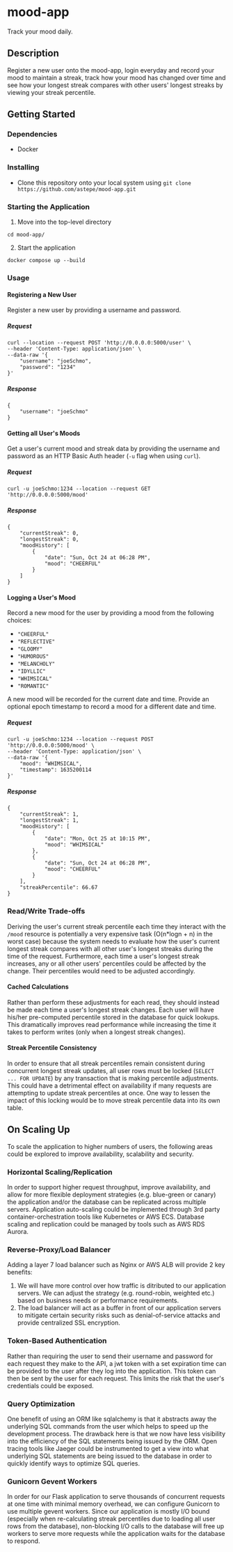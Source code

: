 # mood-app

Track your mood daily.

## Description

Register a new user onto the mood-app, login everyday and record your mood to maintain a streak, track how your mood has changed over time and see how your longest streak compares with other users' longest streaks by viewing your streak percentile.

## Getting Started

### Dependencies

* Docker

### Installing

* Clone this repository onto your local system using `git clone https://github.com/astepe/mood-app.git`

### Starting the Application

1. Move into the top-level directory
```
cd mood-app/
```

2. Start the application
```
docker compose up --build
```

### Usage
#### Registering a New User
Register a new user by providing a username and password.
##### Request
```
curl --location --request POST 'http://0.0.0.0:5000/user' \
--header 'Content-Type: application/json' \
--data-raw '{
    "username": "joeSchmo",
    "password": "1234"
}'
```
##### Response
```
{
    "username": "joeSchmo"
}
```
#### Getting all User's Moods
Get a user's current mood and streak data by providing the username and password as an HTTP Basic Auth header (`-u` flag when using `curl`).
##### Request
```
curl -u joeSchmo:1234 --location --request GET 'http://0.0.0.0:5000/mood'
```
##### Response
```
{
    "currentStreak": 0,
    "longestStreak": 0,
    "moodHistory": [
        {
            "date": "Sun, Oct 24 at 06:28 PM",
            "mood": "CHEERFUL"
        }
    ]
}
```
#### Logging a User's Mood
Record a new mood for the user by providing a mood from the following choices:
* `"CHEERFUL"`
* `"REFLECTIVE"`
* `"GLOOMY"`
* `"HUMOROUS"`
* `"MELANCHOLY"`
* `"IDYLLIC"`
* `"WHIMSICAL"`
* `"ROMANTIC"`

A new mood will be recorded for the current date and time. Provide an optional epoch timestamp to record a mood for a different date and time.

##### Request
```
curl -u joeSchmo:1234 --location --request POST 'http://0.0.0.0:5000/mood' \
--header 'Content-Type: application/json' \
--data-raw '{
    "mood": "WHIMSICAL",
    "timestamp": 1635200114
}'
```
##### Response
```
{
    "currentStreak": 1,
    "longestStreak": 1,
    "moodHistory": [
        {
            "date": "Mon, Oct 25 at 10:15 PM",
            "mood": "WHIMSICAL"
        },
        {
            "date": "Sun, Oct 24 at 06:28 PM",
            "mood": "CHEERFUL"
        }
    ],
    "streakPercentile": 66.67
}
```
### Read/Write Trade-offs
Deriving the user's current streak percentile each time they interact with the `/mood` resource is potentially a very expensive task (O(n*logn + n) in the worst case) because the system needs to evaluate how the user's current longest streak compares with all other user's longest streaks during the time of the request. Furthermore, each time a user's longest streak increases, any or all other users' percentiles could be affected by the change. Their percentiles would need to be adjusted accordingly.

#### Cached Calculations
Rather than perform these adjustments for each read, they should instead be made each time a user's longest streak changes. Each user will have his/her pre-computed percentile stored in the database for quick lookups. This dramatically improves read performance while increasing the time it takes to perform writes (only when a longest streak changes).

#### Streak Percentile Consistency
In order to ensure that all streak percentiles remain consistent during concurrent longest streak updates, all user rows must be locked (`SELECT ... FOR UPDATE`) by any transaction that is making percentile adjustments. This could have a detrimental effect on availability if many requests are attempting to update streak percentiles at once. One way to lessen the impact of this locking would be to move streak percentile data into its own table.

## On Scaling Up
To scale the application to higher numbers of users, the following areas could be explored to improve availability, scalability and security.
### Horizontal Scaling/Replication
In order to support higher request throughput, improve availability, and allow for more flexible deployment strategies (e.g. blue-green or canary) the application and/or the database can be replicated across multiple servers. Application auto-scaling could be implemented through 3rd party container-orchestration tools like Kubernetes or AWS ECS. Database scaling and replication could be managed by tools such as AWS RDS Aurora.
### Reverse-Proxy/Load Balancer
Adding a layer 7 load balancer such as Nginx or AWS ALB will provide 2 key benefits:
1. We will have more control over how traffic is ditributed to our application servers. We can adjust the strategy (e.g. round-robin, weighted etc.) based on business needs or performance requirements.
2. The load balancer will act as a buffer in front of our application servers to mitigate certain security risks such as denial-of-service attacks and provide centralized SSL encryption.
### Token-Based Authentication
Rather than requiring the user to send their username and password for each request they make to the API, a jwt token with a set expiration time can be provided to the user after they log into the application. This token can then be sent by the user for each request. This limits the risk that the user's credentials could be exposed. 
### Query Optimization
One benefit of using an ORM like sqlalchemy is that it abstracts away the underlying SQL commands from the user which helps to speed up the development process. The drawback here is that we now have less visibility into the efficiency of the SQL statements being issued by the ORM. Open tracing tools like Jaeger could be instrumented to get a view into what underlying SQL statements are being issued to the database in order to quickly identify ways to optimize SQL queries.
### Gunicorn Gevent Workers
In order for our Flask application to serve thousands of concurrent requests at one time with minimal memory overhead, we can configure Gunicorn to use multiple gevent workers. Since our application is mostly I/O bound (especially when re-calculating streak percentiles due to loading all user rows from the database), non-blocking I/O calls to the database will free up workers to serve more requests while the application waits for the database to respond.
